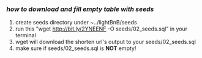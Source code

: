 ### *how to download and fill empty table with seeds*
1. create seeds directory under ~../lightBnB/seeds
2. run this "wget http://bit.ly/2YNEENF -O seeds/02_seeds.sql" in your terminal
3. wget will download the shorten url's output to your seeds/02_seeds.sql
4. make sure if seeds/02_seeds.sql is **NOT** empty!